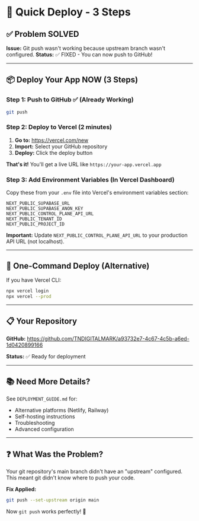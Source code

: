 # 🚀 Quick Deploy - 3 Steps

## ✅ Problem SOLVED

**Issue:** Git push wasn't working because upstream branch wasn't configured.
**Status:** ✅ FIXED - You can now push to GitHub!

---

## 📦 Deploy Your App NOW (3 Steps)

### Step 1: Push to GitHub ✅ (Already Working)

```bash
git push
```

### Step 2: Deploy to Vercel (2 minutes)

1. **Go to:** https://vercel.com/new
2. **Import:** Select your GitHub repository
3. **Deploy:** Click the deploy button

**That's it!** You'll get a live URL like `https://your-app.vercel.app`

### Step 3: Add Environment Variables (In Vercel Dashboard)

Copy these from your `.env` file into Vercel's environment variables section:

```
NEXT_PUBLIC_SUPABASE_URL
NEXT_PUBLIC_SUPABASE_ANON_KEY
NEXT_PUBLIC_CONTROL_PLANE_API_URL
NEXT_PUBLIC_TENANT_ID
NEXT_PUBLIC_PROJECT_ID
```

**Important:** Update `NEXT_PUBLIC_CONTROL_PLANE_API_URL` to your production API URL (not localhost).

---

## 🎯 One-Command Deploy (Alternative)

If you have Vercel CLI:

```bash
npx vercel login
npx vercel --prod
```

---

## 📋 Your Repository

**GitHub:** https://github.com/TNDIGITALMARK/a93732e7-4c67-4c5b-a6ed-1d0420899166

**Status:** ✅ Ready for deployment

---

## 📚 Need More Details?

See `DEPLOYMENT_GUIDE.md` for:
- Alternative platforms (Netlify, Railway)
- Self-hosting instructions
- Troubleshooting
- Advanced configuration

---

## ❓ What Was the Problem?

Your git repository's main branch didn't have an "upstream" configured. This meant git didn't know where to push your code.

**Fix Applied:**
```bash
git push --set-upstream origin main
```

Now `git push` works perfectly! 🎉
